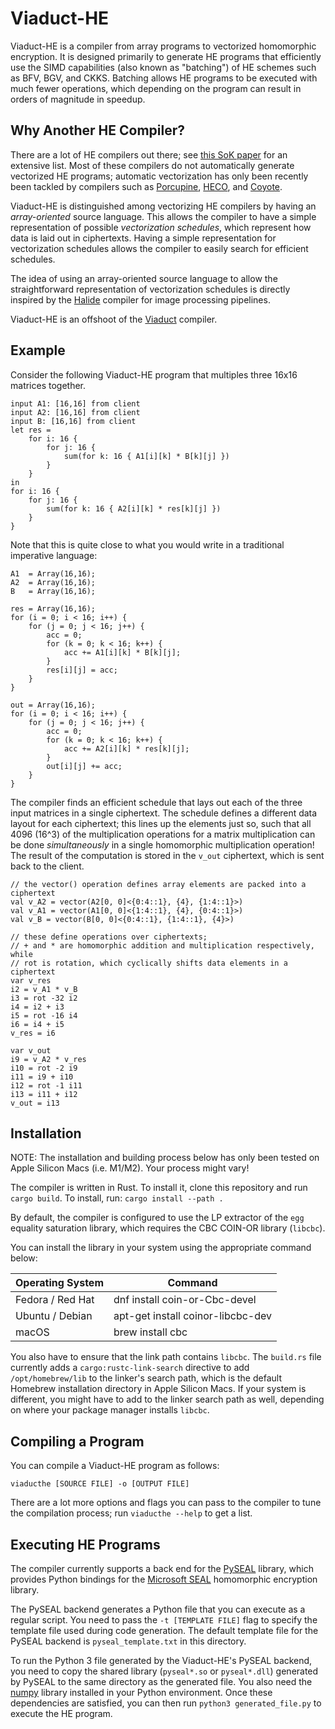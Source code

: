 # Viaduct-HE

Viaduct-HE is a compiler from array programs to vectorized homomorphic encryption.
It is designed primarily to generate HE programs that efficiently use the
SIMD capabilities (also known as "batching") of HE schemes such as BFV, BGV, and
CKKS. Batching allows HE programs to be executed with much fewer operations,
which depending on the program can result in orders of magnitude in speedup.

## Why Another HE Compiler?

There are a lot of HE compilers out there; see
[this SoK paper](https://arxiv.org/pdf/2101.07078.pdf) for an extensive list.
Most of these compilers do not automatically generate vectorized HE programs;
automatic vectorization has only been recently been tackled by compilers
such as
[Porcupine](https://dl.acm.org/doi/abs/10.1145/3453483.3454050),
[HECO](https://arxiv.org/pdf/2202.01649.pdf),
and [Coyote](https://dl.acm.org/doi/10.1145/3582016.3582057).

Viaduct-HE is distinguished among vectorizing HE compilers by having an
*array-oriented* source language. This allows the compiler to have a simple
representation of possible *vectorization schedules*, which represent how
data is laid out in ciphertexts. Having a simple representation for
vectorization schedules allows the compiler to easily search for efficient
schedules.

The idea of using an array-oriented source language to allow the straightforward
representation of vectorization schedules is directly inspired by the
[Halide](https://halide-lang.org/) compiler for image processing pipelines.

Viaduct-HE is an offshoot of the [Viaduct](github.com/apl-cornell/viaduct) compiler.

## Example

Consider the following Viaduct-HE program that multiples three 16x16 matrices
together.

```
input A1: [16,16] from client
input A2: [16,16] from client
input B: [16,16] from client
let res =
    for i: 16 {
        for j: 16 {
            sum(for k: 16 { A1[i][k] * B[k][j] })
        }
    }
in
for i: 16 {
    for j: 16 {
        sum(for k: 16 { A2[i][k] * res[k][j] })
    }
}
```

Note that this is quite close to what you would write in a traditional
imperative language:

```
A1  = Array(16,16);
A2  = Array(16,16);
B   = Array(16,16);

res = Array(16,16);
for (i = 0; i < 16; i++) {
    for (j = 0; j < 16; j++) {
        acc = 0;
        for (k = 0; k < 16; k++) {
            acc += A1[i][k] * B[k][j];
        }
        res[i][j] = acc;
    }
}

out = Array(16,16);
for (i = 0; i < 16; i++) {
    for (j = 0; j < 16; j++) {
        acc = 0;
        for (k = 0; k < 16; k++) {
            acc += A2[i][k] * res[k][j];
        }
        out[i][j] += acc;
    }
}
```

The compiler finds an efficient schedule that lays out each of the three input
matrices in a single ciphertext. The schedule defines a different
data layout for each ciphertext; this lines up the elements just so, such that
all 4096 (16^3) of the multiplication operations for a matrix multiplication can
be done *simultaneously* in a single homomorphic multiplication operation! 
The result of the computation is stored in the `v_out` ciphertext, which is
sent back to the client.

```
// the vector() operation defines array elements are packed into a ciphertext
val v_A2 = vector(A2[0, 0]<{0:4::1}, {4}, {1:4::1}>)
val v_A1 = vector(A1[0, 0]<{1:4::1}, {4}, {0:4::1}>)
val v_B = vector(B[0, 0]<{0:4::1}, {1:4::1}, {4}>)

// these define operations over ciphertexts;
// + and * are homomorphic addition and multiplication respectively, while
// rot is rotation, which cyclically shifts data elements in a ciphertext
var v_res
i2 = v_A1 * v_B
i3 = rot -32 i2
i4 = i2 + i3
i5 = rot -16 i4
i6 = i4 + i5
v_res = i6

var v_out
i9 = v_A2 * v_res
i10 = rot -2 i9
i11 = i9 + i10
i12 = rot -1 i11
i13 = i11 + i12
v_out = i13
```

## Installation

NOTE: The installation and building process below has only been tested on
Apple Silicon Macs (i.e. M1/M2). Your process might vary!

The compiler is written in Rust. To install it, clone this repository and
run `cargo build`. To install, run: `cargo install --path .`

By default, the compiler is configured to use the LP extractor of the
`egg` equality saturation library, which requires the CBC COIN-OR library
(`libcbc`).

You can install the library in your system using the appropriate command below:

| Operating System  | Command |
|-------------------|---------|
| Fedora / Red Hat	| dnf install coin-or-Cbc-devel |
| Ubuntu / Debian   | apt-get install coinor-libcbc-dev |
| macOS	            | brew install cbc |

You also have to ensure that the link path contains `libcbc`.
The `build.rs` file currently adds a `cargo:rustc-link-search` directive 
to add `/opt/homebrew/lib` to the linker's search path, which is the default
Homebrew installation directory in Apple Silicon Macs. If your system is
different, you might have to add to the linker search path as well, depending on
where your package manager installs `libcbc`.

## Compiling a Program

You can compile a Viaduct-HE program as follows:

```
viaducthe [SOURCE FILE] -o [OUTPUT FILE]
```

There are a lot more options and flags you can pass to the compiler to tune
the compilation process; run `viaducthe --help` to get a list.

## Executing HE Programs

The compiler currently supports a back end for the
[PySEAL](https://github.com/Lab41/PySEAL) library, which provides Python
bindings for the [Microsoft SEAL](https://github.com/microsoft/SEAL)
homomorphic encryption library.

The PySEAL backend generates a Python file that you can execute as a regular
script. You need to pass the `-t [TEMPLATE FILE]` flag to specify the template
file used during code generation. The default template file for the PySEAL
backend is `pyseal_template.txt` in this directory.

To run the Python 3 file generated by the Viaduct-HE's PySEAL backend,
you need to copy the shared library (`pyseal*.so` or `pyseal*.dll`) generated
by PySEAL to the same directory as the generated file. You also need the
[numpy](https://numpy.org/) library installed in your Python environment.
Once these dependencies are satisfied, you can then run
`python3 generated_file.py` to execute the HE program.
